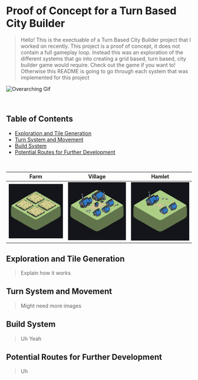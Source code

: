 # Proof of Concept for a Turn Based City Builder
> Hello!
> This is the exectuable of a Turn Based City Builder project that I worked on recently.
> This project is a proof of concept, it does not contain a full gameplay loop. Instead this was an exploration of the different systems that go into creating a grid based, turn based, city builder game would require.
> Check out the game if you want to! Otherwise this README is going to go through each system that was implemented for this project

![Overarching Gif](GithubImages/OverArchingGif.gif)

<br>

## Table of Contents
- [Exploration and Tile Generation](#Exploration-and-Tile-Generation)
- [Turn System and Movement](#Turn-System-and-Movement)
- [Build System](#Build-System)
- [Potential Routes for Further Development](#Potential-Routes-for-Further-Development)

<br>

| Farm | Village | Hamlet |
|---|---|---|
| ![Farm](GithubImages/Farm.gif) | ![Village](GithubImages/Village.gif) | ![Hamlet](GithubImages/Hamlet.gif) |

## Exploration and Tile Generation

> Explain how it works

## Turn System and Movement

> Might need more images 

## Build System

> Uh Yeah

## Potential Routes for Further Development

> Uh